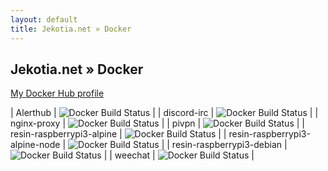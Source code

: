 ```yaml
---
layout: default
title: Jekotia.net » Docker
---
```


## Jekotia.net » Docker
[My Docker Hub profile](https://hub.docker.com/u/jekotia/)

| Alerthub | ![Docker Build Status](https://img.shields.io/docker/build/jekotia/alerthub.svg) |
| discord-irc | ![Docker Build Status](https://img.shields.io/docker/build/jekotia/discord-irc.svg) |
| nginx-proxy | ![Docker Build Status](https://img.shields.io/docker/build/jekotia/nginx-proxy.svg) |
| pivpn | ![Docker Build Status](https://img.shields.io/docker/build/jekotia/pivpn.svg) |
| resin-raspberrypi3-alpine | ![Docker Build Status](https://img.shields.io/docker/build/jekotia/resin-raspberrypi3-alpine.svg) |
| resin-raspberrypi3-alpine-node | ![Docker Build Status](https://img.shields.io/docker/build/jekotia/resin-raspberrypi3-alpine-node.svg) |
| resin-raspberrypi3-debian | ![Docker Build Status](https://img.shields.io/docker/build/jekotia/resin-raspberrypi3-debian.svg) |
| weechat | ![Docker Build Status](https://img.shields.io/docker/build/jekotia/weechat.svg) |
